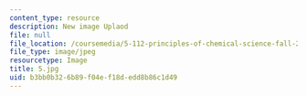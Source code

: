 ```yaml
---
content_type: resource
description: New image Uplaod
file: null
file_location: /coursemedia/5-112-principles-of-chemical-science-fall-2005/b3bb0b326b89f04ef18dedd8b86c1d49_5.jpg
file_type: image/jpeg
resourcetype: Image
title: 5.jpg
uid: b3bb0b32-6b89-f04e-f18d-edd8b86c1d49
---
```

